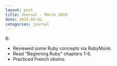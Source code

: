 ```yaml
---
layout: post
title: Journal - March 2015
date: 2015-03-01
categories: journal
---
```


6:
* Reviewed some Ruby concepts via RubyMonk.
* Read "Beginning Ruby" chapters 1-6.
* Practiced French idioms.
